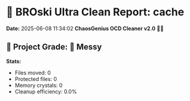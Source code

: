# 🧹 BROski Ultra Clean Report: cache
**Date:** 2025-06-08 11:34:02
**ChaosGenius OCD Cleaner v2.0** 🧠💜


## 🧠 Project Grade: 💩 Messy
**Stats:**
- Files moved: 0
- Protected files: 0
- Memory crystals: 0
- Cleanup efficiency: 0.0%